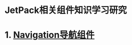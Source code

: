 # JetPack相关组件知识学习研究

# 1. [Navigation导航组件](https://github.com/itxiaox/JetpackDemo/blob/master/navigation/README.md)
   